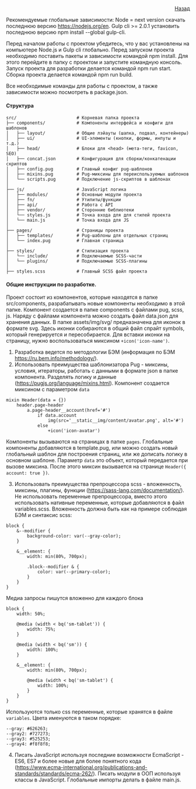 <p align="right">
    <a href="../README.md">Назад</a>
</p>

Рекомендуемые глобальные зависимости:
Node = next version скачать последнюю версию https://nodejs.org/en.
Gulp cli >= 2.0.1 установить последнюю версию npm install --global gulp-cli.

Перед началом работы с проектом убедитесь, что у вас установлены на компьютере Node.js и Gulp cli глобально.
Перед запуском проекта необходимо поставить пакеты и зависимости командой npm install. Для этого перейдите в папку с проектом и запустите командную консоль.
Запуск проекта для разработки делается командой npm run start.
Сборка проекта делается командой npm run build.

Все необходимые команды для работы с проектом, а также зависимости можно посмотреть в package.json.

#### Структура
```commandline
src/                       # Корневая папка проекта
├── components/            # Компоненты интерфейса и конфиги для шаблонов
│   ├── layout/            # Общие лэйауты (шапка, подвал, контейнеры)
│   ├── ui/                # UI-элементы (кнопки, формы, инпуты и т.д.)
│   ├── head/              # Блоки для <head> (мета-теги, favicon, SEO)
│   ├── concat.json        # Конфигурация для сборки/конкатенации скриптов
│   ├── config.pug         # Главный конфиг pug-шаблонов
│   ├── mixins.pug         # Pug-миксины для переиспользуемых шаблонов
│   └── scripts.pug        # Подключение js-скриптов в шаблонах
│
├── js/                    # JavaScript логика
│   ├── modules/           # Основные модули проекта
│   ├── fn/                # Утилиты/функции
│   ├── api/               # Работа с API
│   ├── vendor/            # Сторонние библиотеки
│   └── styles.js          # Точка входа для для стилей проекта
│   └── main.js            # Точка входа для JS
│
├── pages/                 # Страницы проекта
│   ├── templates/         # Pug-шаблоны для отдельных страниц
│   └── index.pug          # Главная страница
│
├── styles/                # Стилизация проекта
│   └── include/           # Подключаемые SCSS-части
│   └── plugins/           # Подключаемые SCSS-плагины
│
├── styles.scss            # Главный SCSS файл проекта
```

#### Общие инструкции по разработке.
Проект состоит из компонентов, которые находятся в папке src/components, разрабатывать новые компоненты необходимо в этой папке.
Компонент создается в папке components c файлами pug, scss, js. Наряду с файлами компонента можно создать файл data.json для хранения данных.
В папке assets/img/svg/ предназначена для иконок в формате svg. Здесь иконки собираются в общий файл спрайт symbols, который генерируется и пересобирается. Для вставки иконки на страницу, нужно воспользоваться миксином `+icon('icon-name')`.

1. Разработка ведется по методологии БЭМ (информация по БЭМ https://ru.bem.info/methodology/).
2. Использовать преимущества шаблонизатора Pug - миксины, условия, итераторы, работать с данными в формате json в папке компонента. Разделять логику и данные (https://pugjs.org/language/mixins.html).
Компонент создается миксином с параметром `data`
```commandline
mixin Header(data = {})
    header.page-header
        a.page-header__account(href='#')
            if data.account
                img(src='__static__img/content/avatar.png', alt='#')
            else
                +icon('icon-avatar')
```
Компоненты вызываются на страницах в папке `pages`. Глобальные компоненты добавляются в template.pug, или можно создать новый глобальный шаблон для построения страниц, или же дописать логику в основном шаблоне. Параметр `data` это объект, который передается при вызове миксина. После этого миксин вызывается на странице `Header({ account: true })`.

3. Использовать преимущества препроцессора scss - вложенность, миксины, плагины, функции (https://sass-lang.com/documentation/).
   Не использовать переменные препроцессора, вместо этого использовать нативные переменные, которые добавляются в файл variables.scss.
Вложенность должна быть как на примере соблюдая БЭМ и синтаксис scss:
```commandline
block {
    &--modifier {
        background-color: var(--gray-color);
    }

    &__element: {
        width: min(80%, 700px);

        .block--modifier & {
            color: var(--primary-color);
        }
    }
}
```
Медиа запросы пишутся вложенно для каждого блока
```commandline
block {
    width: 50%;

    @media (width < bq('sm-tablet')) {
        width: 75%;
    }

    @media (width < bq('sm')) {
        width: 100%;
    }

    &__element: {
        width: min(80%, 700px);

        @media (width < bq('sm-tablet') {
            width: 100%;
        }
    }
}
```

Используются только css переменные, которые хранятся в файле `variables`. Цвета именуются в таком порядке:
```commandline
--gray: #626263;
--gray2: #727273;
--gray3: #525253;
--gray4: #f8f8f8;
```

4. Писать JavaScript используя последние возможности EcmaScript - ES6, ES7 и более новые для более понятного кода (https://www.ecma-international.org/publications-and-standards/standards/ecma-262/). Писать модули в ООП используя классы в JavaScript.
   Глобальные импорты делать в файле main.js.

